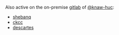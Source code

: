 Also active on the on-premise
[gitlab](https://gitlab.huc.knaw.nl/explore)
of [@knaw-huc](https://github.com/knaw-huc):

* [shebanq](https://gitlab.huc.knaw.nl/tt/shebanq)
* [ckcc](https://gitlab.huc.knaw.nl/ckcc/corpus)
* [descartes](https://gitlab.huc.knaw.nl/descartes/letters)
